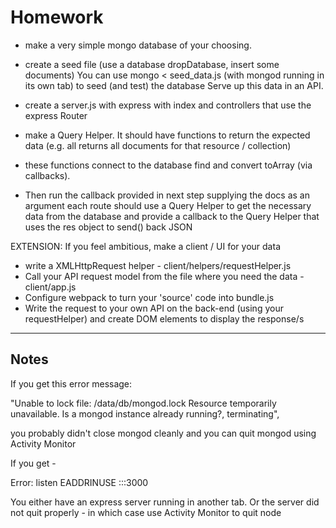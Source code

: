 # Homework

- make a very simple mongo database of your choosing.

- create a seed file (use a database dropDatabase, insert some documents)
You can use mongo < seed_data.js (with mongod running in its own tab) to seed (and test) the database
Serve up this data in an API.

- create a server.js with express with index and <your resource> controllers that use the express Router
- make a Query Helper. It should have functions to return the expected data (e.g. all returns all documents for that resource / collection)
- these functions connect to the database find and convert toArray (via callbacks).
- Then run the callback provided in next step supplying the docs as an argument each route should use a Query Helper to get the necessary data from the database and provide a callback to the Query Helper that uses the res object to send() back JSON

EXTENSION: If you feel ambitious, make a client / UI for your data

- write a XMLHttpRequest helper - client/helpers/requestHelper.js
- Call your API request model from the file where you need the data - client/app.js
- Configure webpack to turn your 'source' code into bundle.js
- Write the request to your own API on the back-end (using your requestHelper) and create DOM elements to display the response/s

---
## Notes

If you get this error message:

"Unable to lock file: /data/db/mongod.lock Resource temporarily unavailable. Is a mongod instance already running?, terminating",

you probably didn't close mongod cleanly and you can quit mongod using Activity Monitor

If you get -

Error: listen EADDRINUSE :::3000

You either have an express server running in another tab. Or the server did not quit properly - in which case use Activity Monitor to quit node
